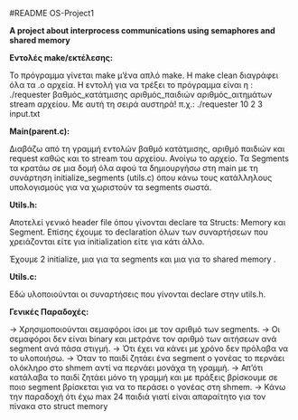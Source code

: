 #README OS-Project1

**A project about interprocess communications using semaphores and shared memory**

**Εντολές make/εκτέλεσης:**

Το πρόγραμμα γίνεται make μ’ένα απλό make. Η make clean διαγράφει όλα τα .ο αρχεία. Η εντολή για να τρέξει το πρόγραμμα είναι η : ./requester βαθμός_κατάτμισης αριθμός_παιδιών αριθμός_αιτημάτων stream αρχείου. Με αυτή τη σειρά αυστηρά! 
π.χ.:   ./requester 10 2 3 input.txt

**Main(parent.c):**

Διαβάζω από τη γραμμή εντολών βαθμό κατάτμισης, αριθμό παιδιών και request καθώς και το stream του αρχείου.
Ανοίγω το αρχείο.
Τα Segments τα κρατάω σε μια δομή όλα αφού τα δημιουργήσω στη main με τη συνάρτηση initialize_segments (utils.c) όπου κάνω τους κατάλληλους υπολογισμούς για να χωριστούν τα segments σωστά.

**Utils.h:**

Αποτελεί γενικό header file όπου γίνονται declare τα Structs: Memory και Segment. Επίσης έχουμε το declaration όλων των συναρτήσεων που χρειάζονται είτε για initialization είτε για κάτι άλλο.

Έχουμε 2 initialize, μια για τα segments και μια για το shared memory .

**Utils.c:**

Εδώ υλοποιούνται οι συναρτήσεις που γίνονται declare στην utils.h. 

**Γενικές Παραδοχές:**

→ Χρησιμοποιούνται σεμαφόροι ίσοι με τον αριθμό των segments.
→ Οι σεμαφόροι δεν είναι binary και μετράνε τον αριθμό των αιτήσεων ανά segment ανά πάσα στιγμή. 
→ Ότι έχει να κάνει με χρόνο δεν πρόλαβα να το υλοποιήσω. 
→ Όταν το παιδί ζητάει ένα segment ο γονέας το περνάει ολόκληρο στο shmem αντί να περνάει μονάχα τη γραμμή.
→ Απ’ότι κατάλαβα το παιδί ζητάει μόνο τη γραμμή και με πράξεις βρίσκουμε σε ποιο segment βρίσκεται για να το περάσει ο γονέας στη shmem.
→ Κάνω την παραδοχή ότι έχω max 24 παιδιά γιατί είναι απαραίτητο για τον πίνακα στο struct memory
